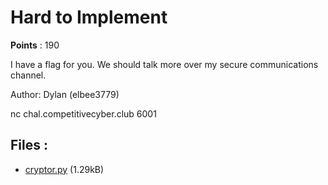 # Hard to Implement
**Points** : 190

I have a flag for you. We should talk more over my secure communications channel.

Author: Dylan (elbee3779)

nc chal.competitivecyber.club 6001

## Files : 

 - [cryptor.py](./cryptor.py) (1.29kB)